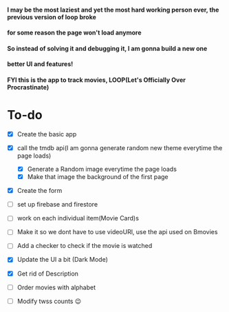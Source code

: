 #### I may be the most laziest and yet the most hard working person ever, the previous version of loop broke

#### for some reason the page won't load anymore

#### So instead of solving it and debugging it, I am gonna build a new one

#### better UI and features!

#### FYI this is the app to track movies, LOOP(Let's Officially Over Procrastinate)
# To-do

* [x] Create the basic app
* [x] call the tmdb api(I am gonna generate random new theme everytime the page loads)
    * [x] Generate a Random image everytime the page loads
    * [x] Make that image the background of the first page
* [x] Create the form
* [ ] set up firebase and firestore
* [ ] work on each individual item(Movie Card)s

* [ ] Make it so we dont have to use videoURl, use the api used on Bmovies
* [ ] Add a checker to check if the movie is watched
* [x] Update the UI a bit (Dark Mode)
* [x] Get rid of Description
* [ ] Order movies with alphabet
* [ ] Modify twss counts 😉